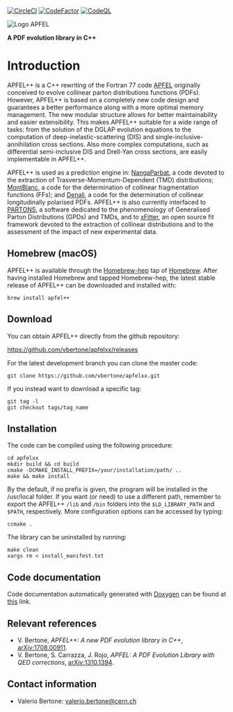 [![CircleCI](https://circleci.com/gh/vbertone/apfelxx.svg?style=svg)](https://circleci.com/gh/vbertone/apfelxx)
[![CodeFactor](https://www.codefactor.io/repository/github/vbertone/apfelxx/badge)](https://www.codefactor.io/repository/github/vbertone/apfelxx)
[![CodeQL](https://github.com/vbertone/apfelxx/actions/workflows/codeql-analysis.yml/badge.svg)](https://github.com/vbertone/apfelxx/actions/workflows/codeql-analysis.yml)

![](https://github.com/vbertone/apfelxx/raw/master/resources/logo.png "Logo APFEL")

__A PDF evolution library in C++__

# Introduction
 
APFEL++ is a C++ rewriting of the Fortran 77 code
[APFEL](https://github.com/vbertone/apfel) originally conceived to evolve collinear parton distributions functions (PDFs). However, APFEL++ is based
on a completely new code design and guarantees a better performance
along with a more optimal memory management. The new modular structure
allows for better maintainability and easier extensibility. This makes
APFEL++ suitable for a wide range of tasks: from the solution of the
DGLAP evolution equations to the computation of
deep-inelastic-scattering (DIS) and single-inclusive-annihilation
cross sections. Also more complex computations, such as differential
semi-inclusive DIS and Drell-Yan cross sections, are easily
implementable in APFEL++.

APFEL++ is used as a prediction engine in:
[NangaParbat](https://github.com/vbertone/NangaParbat), a code devoted
to the extraction of Trasverse-Momentum-Dependent (TMD) distributions; [MontBlanc](https://github.com/vbertone/MontBlanc), a code for the determination of collinear fragmentation functions (FFs);
and [Denali](https://github.com/MapCollaboration/Denali), a code for the determination of collinear longitudinally polarised PDFs. APFEL++ is also currently interfaced to
[PARTONS](http://partons.cea.fr/partons/doc/html/index.html), a
software dedicated to the phenomenology of Generalised Parton
Distributions (GPDs) and TMDs, and to
[xFitter](https://www.xfitter.org/xFitter/), an open source fit
framework devoted to the extraction of collinear distributions and to
the assessment of the impact of new experimental data.

## Homebrew (macOS)

APFEL++ is available through the
[Homebrew-hep](https://github.com/davidchall/homebrew-hep) tap of
[Homebrew](https://brew.sh). After having installed Homebrew and
tapped Homebrew-hep, the latest stable release of APFEL++ can be
downloaded and installed with:
```Shell
brew install apfel++
```

## Download

You can obtain APFEL++ directly from the github repository:

https://github.com/vbertone/apfelxx/releases

For the latest development branch you can clone the master code:

```Shell
git clone https://github.com/vbertone/apfelxx.git
```

If you instead want to download a specific tag:

```Shell
git tag -l
git checkout tags/tag_name
```
## Installation 

The code can be compiled using the following procedure:

```Shell
cd apfelxx
mkdir build && cd build
cmake -DCMAKE_INSTALL_PREFIX=/your/installation/path/ ..
make && make install
```
By the default, if no prefix is given, the program will
be installed in the /usr/local folder. If you want (or need) to use a
different path, remember to export the APFEL++ `/lib` and `/bin` folders into the
`$LD_LIBRARY_PATH` and `$PATH`, respectively. More configuration options can be accessed by typing:

```Shell
ccmake .
```
The library can be uninstalled by running:
```
make clean
xargs rm < install_manifest.txt
```

## Code documentation

Code documentation automatically generated with [Doxygen](https://www.doxygen.nl/index.html) can be found at [this](https://vbertone.github.io/apfelxx/html/index.html) link.

## Relevant references

- V. Bertone, *APFEL++: A new PDF evolution library in C++*, [arXiv:1708.00911](https://arxiv.org/pdf/1708.00911.pdf).
- V. Bertone, S. Carrazza, J. Rojo, *APFEL: A PDF Evolution Library with QED corrections*, [arXiv:1310.1394](http://arxiv.org/abs/arXiv:1310.1394).

## Contact information

- Valerio Bertone: valerio.bertone@cern.ch
